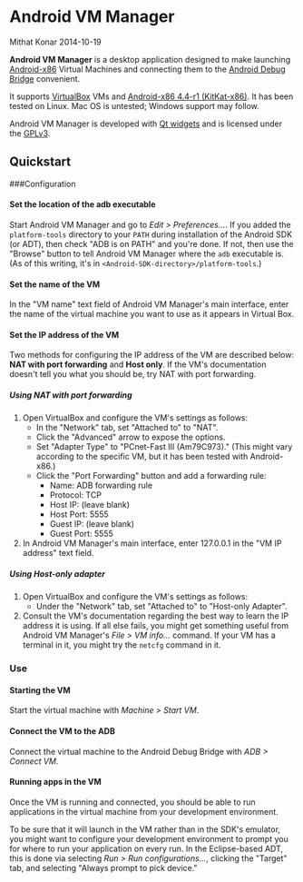 Android VM Manager
==================

Mithat Konar
2014-10-19

**Android VM Manager** is a desktop application designed to make launching [Android-x86](http://www.android-x86.org/) Virtual Machines and connecting them to the [Android Debug Bridge](https://developer.android.com/tools/help/adb.html) convenient. 

It supports [VirtualBox](https://www.virtualbox.org/) VMs and [Android-x86 4.4-r1 (KitKat-x86)](http://www.android-x86.org/releases/releasenote-4-4-r1). It has been tested on Linux. Mac OS is untested; Windows support may follow.

Android VM Manager is developed with [Qt widgets](http://qt-project.org/) and is licensed under the [GPLv3](https://www.gnu.org/licenses/gpl-3.0.txt).

Quickstart
-----------
###Configuration
#### Set the location of the adb executable
Start Android VM Manager and go to _Edit > Preferences..._. If you added the `platform-tools` directory to your `PATH` during installation of the Android SDK (or ADT), then check "ADB is on PATH" and you're done. If not, then use the "Browse" button to tell Android VM Manager where the `adb` executable is. (As of this writing, it's in `<Android-SDK-directory>/platform-tools`.) 

#### Set the name of the VM
In the "VM name" text field of Android VM Manager's main interface, enter the name of the virtual machine you want to use as it appears in Virtual Box.

#### Set the IP address of the VM
Two methods for configuring the IP address of the VM are described below: **NAT with port forwarding** and **Host only**. If the VM's documentation doesn't tell you what you should be, try NAT with port forwarding.

##### Using NAT with port forwarding
1. Open VirtualBox and configure the VM's settings as follows:
    * In the "Network" tab, set "Attached to" to "NAT".
    * Click the "Advanced" arrow to expose the options.
    * Set "Adapter Type" to "PCnet-Fast III (Am79C973)." (This might vary according to the specific VM, but it has been tested with Android-x86.)
    * Click the "Port Forwarding" button and add a forwarding rule:
        * Name: ADB forwarding rule
        * Protocol: TCP
        * Host IP: (leave blank)
        * Host Port: 5555
        * Guest IP: (leave blank)
        * Guest Port: 5555            
2. In Android VM Manager's main interface, enter 127.0.0.1 in the "VM IP address" text field.

##### Using Host-only adapter
1. Open VirtualBox and configure the VM's settings as follows:
    * Under the "Network" tab, set "Attached to" to "Host-only Adapter".
2. Consult the VM's documentation regarding the best way to learn the IP address it is using. If all else fails, you might get something useful from Android VM Manager's _File > VM info..._ command. If your VM has a terminal in it, you might try the `netcfg` command in it.

### Use
#### Starting the VM
Start the virtual machine with _Machine > Start VM_.

#### Connect the VM to the ADB
Connect the virtual machine to the Android Debug Bridge with _ADB > Connect VM_.

#### Running apps in the VM
Once the VM is running and connected, you should be able to run applications in the virtual machine from your development environment.

To be sure that it will launch in the VM rather than in the SDK's emulator, you might want to configure your development environment to prompt you for where to run your application on every run. In the Eclipse-based ADT, this is done via selecting _Run > Run configurations..._, clicking the "Target" tab, and selecting "Always prompt to pick device." 
